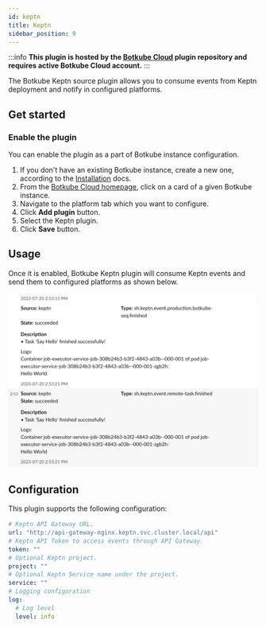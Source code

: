 ```yaml
---
id: keptn
title: Keptn
sidebar_position: 9
---
```


:::info
**This plugin is hosted by the [Botkube Cloud](https://app.botkube.io) plugin repository and requires active Botkube Cloud account.**
:::

The Botkube Keptn source plugin allows you to consume events from Keptn deployment and notify in configured platforms.

## Get started

### Enable the plugin

You can enable the plugin as a part of Botkube instance configuration.

1. If you don't have an existing Botkube instance, create a new one, according to the [Installation](../installation/index.mdx) docs.
2. From the [Botkube Cloud homepage](https://app.botkube.io), click on a card of a given Botkube instance.
3. Navigate to the platform tab which you want to configure.
4. Click **Add plugin** button.
5. Select the Keptn plugin.
6. Click **Save** button.

## Usage

Once it is enabled, Botkube Keptn plugin will consume Keptn events and send them to configured platforms as shown below.

![Keptn Events](assets/keptn-events.png)

## Configuration

This plugin supports the following configuration:

```yaml
# Keptn API Gateway URL.
url: "http://api-gateway-nginx.keptn.svc.cluster.local/api"
# Keptn API Token to access events through API Gateway.
token: ""
# Optional Keptn project.
project: ""
# Optional Keptn Service name under the project.
service: ""
# Logging configuration
log:
  # Log level
  level: info
```
